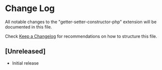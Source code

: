 # Change Log

All notable changes to the "getter-setter-constructor-php" extension will be documented in this file.

Check [Keep a Changelog](http://keepachangelog.com/) for recommendations on how to structure this file.

## [Unreleased]

- Initial release